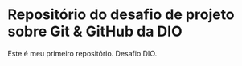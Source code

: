 # Repositório do desafio de projeto sobre Git & GitHub da DIO
Este é meu primeiro repositório. Desafio DIO.
